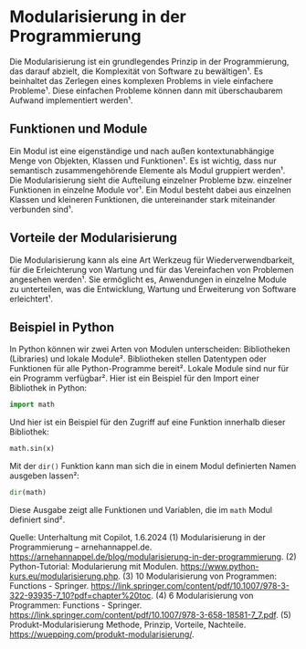 # Modularisierung in der Programmierung

Die Modularisierung ist ein grundlegendes Prinzip in der Programmierung, das darauf abzielt, die Komplexität von Software zu bewältigen¹. Es beinhaltet das Zerlegen eines komplexen Problems in viele einfachere Probleme¹. Diese einfachen Probleme können dann mit überschaubarem Aufwand implementiert werden¹.

## Funktionen und Module

Ein Modul ist eine eigenständige und nach außen kontextunabhängige Menge von Objekten, Klassen und Funktionen¹. Es ist wichtig, dass nur semantisch zusammengehörende Elemente als Modul gruppiert werden¹. Die Modularisierung sieht die Aufteilung einzelner Probleme bzw. einzelner Funktionen in einzelne Module vor¹. Ein Modul besteht dabei aus einzelnen Klassen und kleineren Funktionen, die untereinander stark miteinander verbunden sind¹.

## Vorteile der Modularisierung

Die Modularisierung kann als eine Art Werkzeug für Wiederverwendbarkeit, für die Erleichterung von Wartung und für das Vereinfachen von Problemen angesehen werden¹. Sie ermöglicht es, Anwendungen in einzelne Module zu unterteilen, was die Entwicklung, Wartung und Erweiterung von Software erleichtert¹.

## Beispiel in Python

In Python können wir zwei Arten von Modulen unterscheiden: Bibliotheken (Libraries) und lokale Module². Bibliotheken stellen Datentypen oder Funktionen für alle Python-Programme bereit². Lokale Module sind nur für ein Programm verfügbar². Hier ist ein Beispiel für den Import einer Bibliothek in Python:

```python
import math
```

Und hier ist ein Beispiel für den Zugriff auf eine Funktion innerhalb dieser Bibliothek:

```python
math.sin(x)
```

Mit der `dir()` Funktion kann man sich die in einem Modul definierten Namen ausgeben lassen²:

```python
dir(math)
```

Diese Ausgabe zeigt alle Funktionen und Variablen, die im `math` Modul definiert sind².

Quelle: Unterhaltung mit Copilot, 1.6.2024
(1) Modularisierung in der Programmierung – arnehannappel.de. <https://arnehannappel.de/blog/modularisierung-in-der-programmierung>.
(2) Python-Tutorial: Modularierung mit Modulen. <https://www.python-kurs.eu/modularisierung.php>.
(3) 10 Modularisierung von Programmen: Functions - Springer. <https://link.springer.com/content/pdf/10.1007/978-3-322-93935-7_10?pdf=chapter%20toc>.
(4) 6 Modularisierung von Programmen: Functions - Springer. <https://link.springer.com/content/pdf/10.1007/978-3-658-18581-7_7.pdf>.
(5) Produkt-Modularisierung Methode, Prinzip, Vorteile, Nachteile. <https://wuepping.com/produkt-modularisierung/>.